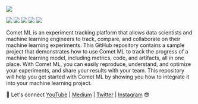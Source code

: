 ![](https://github.com/TirendazAcademy/Comet-Tutorials/blob/main/Images/Comet_Logo.jpg)

[![](https://img.shields.io/badge/Comet-navy?style=plastic&logo=comet_ml&logoColor=white)]()
[![](https://img.shields.io/badge/Python-blue?&style=plastic&logo=python&logoColor=white)]()
[![](https://img.shields.io/badge/DataScience-green?&style=plastic&logo=datascience&logoColor=white)]()
[![](https://img.shields.io/badge/MachineLearning-FF6E31?&style=plastic&logo=machinelearning&logoColor=white)]()
[![](https://img.shields.io/badge/DeepLearning-282A3A?&style=plastic&logo=deeplearning&logoColor=white)]()

Comet ML is an experiment tracking platform that allows data scientists and machine learning engineers to track, compare, and collaborate on their machine learning experiments. 
This GitHub repository contains a sample project that demonstrates how to use Comet ML to track the progress of a machine learning model, including metrics, code, and artifacts, all in one place. With Comet ML, you can easily reproduce, understand, and optimize your experiments, and share your results with your team. 
This repository will help you get started with Comet ML by showing you how to integrate it into your machine learning project.

🔗 Let's connect [YouTube](http://youtube.com/tirendazacademy) | [Medium](http://tirendazacademy.medium.com) | [Twitter](http://twitter.com/tirendazacademy) | [Instagram](https://www.instagram.com/tirendazacademy) 😎
